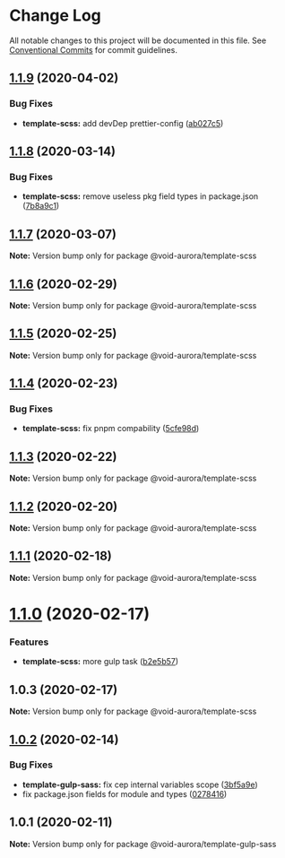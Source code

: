 # Change Log

All notable changes to this project will be documented in this file.
See [Conventional Commits](https://conventionalcommits.org) for commit guidelines.

## [1.1.9](https://github.com/void-aurora/toolkit/compare/@void-aurora/template-scss@1.1.8...@void-aurora/template-scss@1.1.9) (2020-04-02)

### Bug Fixes

- **template-scss:** add devDep prettier-config ([ab027c5](https://github.com/void-aurora/toolkit/commit/ab027c5856344626b8ee53aba24b528c4f231477))

## [1.1.8](https://github.com/void-aurora/toolkit/compare/@void-aurora/template-scss@1.1.7...@void-aurora/template-scss@1.1.8) (2020-03-14)

### Bug Fixes

- **template-scss:** remove useless pkg field types in package.json ([7b8a9c1](https://github.com/void-aurora/toolkit/commit/7b8a9c17e305fd85cafea4637baf1073a2e0dab7))

## [1.1.7](https://github.com/void-aurora/toolkit/compare/@void-aurora/template-scss@1.1.6...@void-aurora/template-scss@1.1.7) (2020-03-07)

**Note:** Version bump only for package @void-aurora/template-scss

## [1.1.6](https://github.com/void-aurora/toolkit/compare/@void-aurora/template-scss@1.1.5...@void-aurora/template-scss@1.1.6) (2020-02-29)

**Note:** Version bump only for package @void-aurora/template-scss

## [1.1.5](https://github.com/void-aurora/toolkit/compare/@void-aurora/template-scss@1.1.4...@void-aurora/template-scss@1.1.5) (2020-02-25)

**Note:** Version bump only for package @void-aurora/template-scss

## [1.1.4](https://github.com/void-aurora/toolkit/compare/@void-aurora/template-scss@1.1.3...@void-aurora/template-scss@1.1.4) (2020-02-23)

### Bug Fixes

- **template-scss:** fix pnpm compability ([5cfe98d](https://github.com/void-aurora/toolkit/commit/5cfe98d51ad28cd96fc8cad5e6f06fe40201d1ea))

## [1.1.3](https://github.com/void-aurora/toolkit/compare/@void-aurora/template-scss@1.1.2...@void-aurora/template-scss@1.1.3) (2020-02-22)

**Note:** Version bump only for package @void-aurora/template-scss

## [1.1.2](https://github.com/void-aurora/toolkit/compare/@void-aurora/template-scss@1.1.1...@void-aurora/template-scss@1.1.2) (2020-02-20)

**Note:** Version bump only for package @void-aurora/template-scss

## [1.1.1](https://github.com/void-aurora/toolkit/compare/@void-aurora/template-scss@1.1.0...@void-aurora/template-scss@1.1.1) (2020-02-18)

**Note:** Version bump only for package @void-aurora/template-scss

# [1.1.0](https://github.com/void-aurora/toolkit/compare/@void-aurora/template-scss@1.0.3...@void-aurora/template-scss@1.1.0) (2020-02-17)

### Features

- **template-scss:** more gulp task ([b2e5b57](https://github.com/void-aurora/toolkit/commit/b2e5b575ec58ede88410cca4d4836685df8eba05))

## 1.0.3 (2020-02-17)

**Note:** Version bump only for package @void-aurora/template-scss

## [1.0.2](https://github.com/void-aurora/toolkit/compare/@void-aurora/template-gulp-sass@1.0.1...@void-aurora/template-gulp-sass@1.0.2) (2020-02-14)

### Bug Fixes

- **template-gulp-sass:** fix cep internal variables scope ([3bf5a9e](https://github.com/void-aurora/toolkit/commit/3bf5a9ef2c3c174b43ca0c5df4fb5d7e5c74f1e9))
- fix package.json fields for module and types ([0278416](https://github.com/void-aurora/toolkit/commit/02784161794e8a12a22209fdd0f15e674fb85770))

## 1.0.1 (2020-02-11)

**Note:** Version bump only for package @void-aurora/template-gulp-sass
